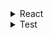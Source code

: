 

<details>
<summary>React</summary>

1. [Practical React - 3 - Toast Notifications](https://youtu.be/nX_xDBR_gqo)
1. [Code evolution - React Styled Components](https://www.youtube.com/playlist?list=PLC3y8-rFHvwgu-G08-7ovbN9EyhF_cltM)
1. [React router ver6](https://reactrouter.com/docs/en/v6/getting-started/tutorial)
1. [Docs - styled components](https://styled-components.com/)
1. [10 React Hooks Explained // Plus Build your own from Scratch](https://youtu.be/TNhaISOUy6Q)
1. [[10분 테코톡] 앨버의 리액트 렌더링 최적화](https://youtu.be/1YAWshEGU6g)
1. [github: denoland/react18-with-deno](https://github.com/denoland/react18-with-deno)
1. [remotion-dev/remotion](https://github.com/remotion-dev/remotion)
1. [react-hook-form 파일 다루기](https://velog.io/@alsghk9701/react-hook-form-%ED%8C%8C%EC%9D%BC-%EB%8B%A4%EB%A3%A8%EA%B8%B0)
1. [Know THIS Before Learning React!](https://youtube.com/shorts/gP7pUZNCPb4?feature=share)
1. [🌶️ take - React dependency arrays are evil](https://youtube.com/shorts/trT14IkU5Lw?feature=share)
1. [Suspense in React 18: How it works, and how you can use it](https://www.pluralsight.com/blog/software-development/suspense-react-18-explained#:~:text=Suspense%20is%20the%20first%20feature,intuitive%20API%20to%20work%20with)
1. [React Suspense: 꼭 알아야되는 차세대 렌더링 방식](https://youtu.be/AdER6IdorqQ)
1. [Why React.js is taking a new direction](https://youtu.be/1LkOa7Ky2ak)
1. [Github: danbovey/react-infinite-scroller](https://github.com/danbovey/react-infinite-scroller)
1. [Github: notrab/react-use-cart](https://github.com/notrab/react-use-cart)
1. [Github: HiDeoo/intro.js-react](https://github.com/HiDeoo/intro.js-react)
1. [Github: xiaolin/react-image-gallery](https://github.com/xiaolin/react-image-gallery)
1. [Github: infeng/react-viewer](https://github.com/infeng/react-viewer)
1. [REACT.DEV LAUNCHED! Goodbye Create React App?](https://youtu.be/NxaOvaO_cXo)
1. [Github: jscottsmith/react-scroll-parallax](https://github.com/jscottsmith/react-scroll-parallax)
1. [Github: loonywizard/js-confetti](https://github.com/loonywizard/js-confetti)
1. [Github: alampros/react-confetti](https://github.com/alampros/react-confetti)
1. [Github: pmndrs/use-gesture](https://github.com/pmndrs/use-gesture)
1. [Github: fortana-co/react-dropzone-uploader](https://github.com/fortana-co/react-dropzone-uploader)
1. [Github: aidenybai/million](https://github.com/aidenybai/million)
1. []()
1. []()
1. []()
1. []()

</details>



<details>
<summary>Test</summary>

1. [Codeevolution - React testing tutorial](https://youtube.com/playlist?list=PLC3y8-rFHvwirqe1KHFCHJ0RqNuN61SJd)
1. []()
1. []()
1. []()
1. []()
1. []()

</details>
